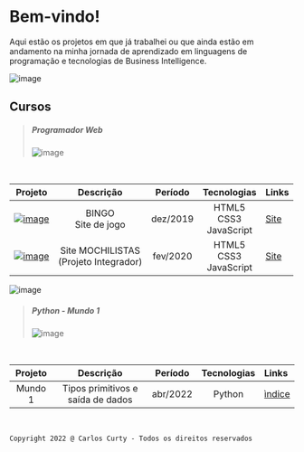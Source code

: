# Bem-vindo!

Aqui estão os projetos em que já trabalhei ou que ainda estão em andamento na minha jornada de aprendizado em linguagens de programação e tecnologias de Business Intelligence.



![image](https://user-images.githubusercontent.com/68711113/165002315-c8b84367-987b-482b-b930-8c84d7e8afaa.png)

## Cursos
>
>##### Programador Web<br> 
>
>![image](https://user-images.githubusercontent.com/68711113/165768866-bc80e89c-13c8-454b-93db-5505ad320163.png)
>
<br>

Projeto | Descrição | Período | Tecnologias | Links
:-----: | :-----: | :-----: | :-----: | :----------
[![image](https://user-images.githubusercontent.com/68711113/165095493-0cd495e0-abf4-4238-87d3-17e5a3ca45af.png)](https://carloscurty.github.io/bingo) | BINGO<br>Site de jogo | dez/2019 | HTML5<br>CSS3<br>JavaScript | [Site](https://curtydigital.000webhostapp.com/bingo/bingo_75.html) | 
[![image](https://user-images.githubusercontent.com/68711113/165096216-7b6e6760-e341-4aa4-a18d-931c1c7c795e.png)](https://carloscurty.github.io/mochilistas) | Site MOCHILISTAS<br>(Projeto Integrador) | fev/2020 | HTML5<br>CSS3<br>JavaScript | [Site](https://curtydigital.000webhostapp.com/mochilistas) | 

 ![image](https://user-images.githubusercontent.com/68711113/165002315-c8b84367-987b-482b-b930-8c84d7e8afaa.png)

>
>##### Python - Mundo 1<br> 
>
>![image](https://user-images.githubusercontent.com/68711113/165805297-0dbdcc4c-1985-450d-a4ee-1856d614545a.png)
>
<br>

Projeto | Descrição | Período | Tecnologias | Links
:-----: | :-----: | :-----: | :-----: | :----------
Mundo 1 | Tipos primitivos e saída de dados | abr/2022 | Python | [ìndice](https://carloscurty.github.io/CursoemVideo-Python-Mundo1) |

<br>

~~~
Copyright 2022 @ Carlos Curty - Todos os direitos reservados
~~~

